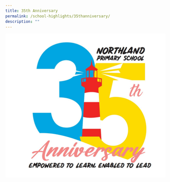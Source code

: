 ```yaml
---
title: 35th Anniversary
permalink: /school-highlights/35thanniversary/
description: ""
---
```

![](/images/Photos%20Used/35th%20anniversary%20logo.jpeg)